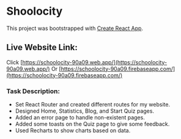 # Shoolocity

This project was bootstrapped with [Create React App](https://github.com/facebook/create-react-app).

## Live Website Link:

Click [https://schoolocity-90a09.web.app/](https://schoolocity-90a09.web.app/)
Or  [https://schoolocity-90a09.firebaseapp.com/](https://schoolocity-90a09.firebaseapp.com/)

### Task Description:
* Set React Router and created different routes for my website.
* Designed Home, Statistics, Blog, and Start Quiz pages.
* Added an error page to handle non-existent pages.
* Added some toasts on the Quiz page to give some feedback.
* Used Recharts to show charts based on data.